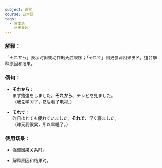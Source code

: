 ```yaml
---
subject: 语言
course: 日本語
tags:
  - 日本語
  - 常用表达
---
```

### 解释：

「それから」表示时间或动作的先后顺序；「それで」则更强调因果关系，适合解释原因和结果。

### 例句：

- **それから**：  
    まず勉強をしました。**それから**、テレビを見ました。  
    （我先学习了，然后看了电视。）
    
- **それで**：  
    昨日はとても疲れていました。**それで**、早く寝ました。  
    （昨天我很累，所以早睡了。）
    

### 使用场景：

- 强调因果关系时。
    
- 解释原因和结果时。